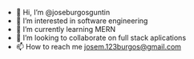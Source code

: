 - 👋 Hi, I’m @joseburgosguntin
- 👀 I’m interested in software engineering
- 🌱 I’m currently learning MERN
- 💞️ I’m looking to collaborate on full stack aplications
- 📫 How to reach me josem.123burgos@gmail.com

<!---
joseburgosguntin/joseburgosguntin is a ✨ special ✨ repository because its `README.md` (this file) appears on your GitHub profile.
You can click the Preview link to take a look at your changes.
--->
